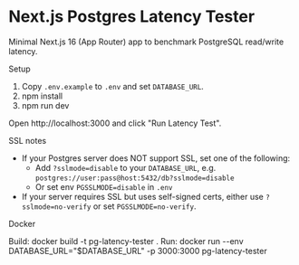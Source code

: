 # Next.js Postgres Latency Tester

Minimal Next.js 16 (App Router) app to benchmark PostgreSQL read/write latency.

Setup

1. Copy `.env.example` to `.env` and set `DATABASE_URL`.
2. npm install
3. npm run dev

Open http://localhost:3000 and click "Run Latency Test".

SSL notes

- If your Postgres server does NOT support SSL, set one of the following:
	- Add `?sslmode=disable` to your `DATABASE_URL`, e.g. `postgres://user:pass@host:5432/db?sslmode=disable`
	- Or set env `PGSSLMODE=disable` in `.env`
- If your server requires SSL but uses self-signed certs, either use `?sslmode=no-verify` or set `PGSSLMODE=no-verify`.

Docker

Build: docker build -t pg-latency-tester .
Run: docker run --env DATABASE_URL="$DATABASE_URL" -p 3000:3000 pg-latency-tester
